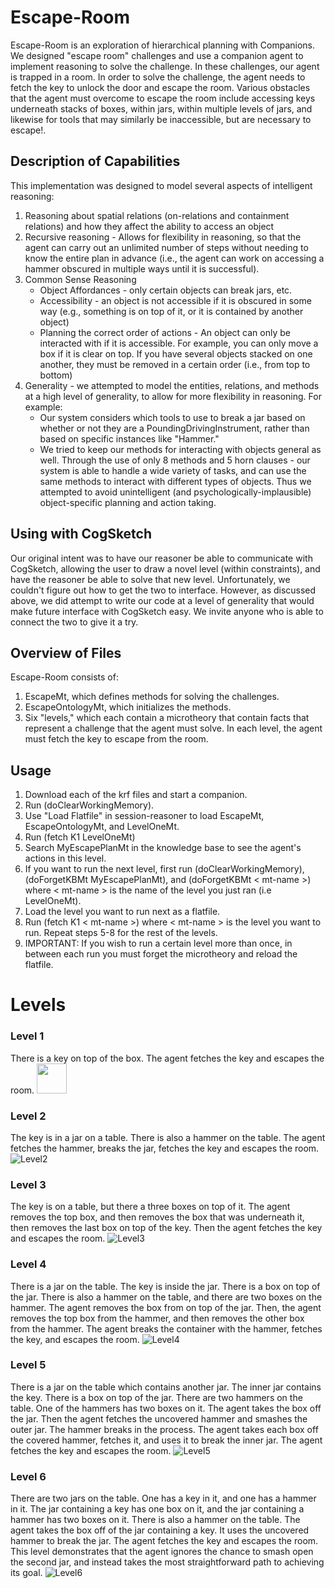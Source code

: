 # Escape-Room
Escape-Room is an exploration of hierarchical planning with Companions. We designed "escape room" challenges and use a companion agent to implement reasoning to solve the challenge. In these challenges, our agent is trapped in a room. In order to solve the challenge, the agent needs to fetch the key to unlock the door and escape the room. Various obstacles that the agent must overcome to escape the room include accessing keys underneath stacks of boxes, within jars, within multiple levels of jars, and likewise for tools that may similarly be inaccessible, but are necessary to escape!.

## Description of Capabilities
This implementation was designed to model several aspects of intelligent reasoning:
1. Reasoning about spatial relations (on-relations and containment relations) and how they affect the ability to access an object
2. Recursive reasoning - Allows for flexibility in reasoning, so that the agent can carry out an unlimited number of steps without needing to know the entire plan in advance (i.e., the agent can work on accessing a hammer obscured in multiple ways until it is successful). 
3. Common Sense Reasoning
    * Object Affordances - only certain objects can break jars, etc.
    * Accessibility - an object is not accessible if it is obscured in some way (e.g., something is on top of it, or it is contained by another object)
    * Planning the correct order of actions - An object can only be interacted with if it is accessible. For example, you can only move a box if it is clear on top. If you have several objects stacked on one another, they must be removed in a certain order (i.e., from top to bottom)
4. Generality - we attempted to model the entities, relations, and methods at a high level of generality, to allow for more flexibility in reasoning. For example:
    * Our system considers which tools to use to break a jar based on whether or not they are a PoundingDrivingInstrument, rather than based on specific instances like "Hammer." 
    * We tried to keep our methods for interacting with objects general as well. Through the use of only 8 methods and 5 horn clauses - our system is able to handle a wide variety of tasks, and can use the same methods to interact with different types of objects. Thus we attempted to avoid unintelligent (and psychologically-implausible) object-specific planning and action taking. 

## Using with CogSketch
Our original intent was to have our reasoner be able to communicate with CogSketch, allowing the user to draw a novel level (within constraints), and have the reasoner be able to solve that new level. Unfortunately, we couldn't figure out how to get the two to interface. However, as discussed above, we did attempt to write our code at a level of generality that would make future interface with CogSketch easy. We invite anyone who is able to connect the two to give it a try. 


## Overview of Files
Escape-Room consists of:
1. EscapeMt, which defines methods for solving the challenges.
2. EscapeOntologyMt, which initializes the methods.
3. Six "levels," which each contain a microtheory that contain facts that represent a challenge that the agent must solve. In each level, the agent must fetch the key to escape from the room.

## Usage
1. Download each of the krf files and start a companion.
2. Run (doClearWorkingMemory).
3. Use "Load Flatfile" in session-reasoner to load EscapeMt, EscapeOntologyMt, and LevelOneMt.
4. Run (fetch K1 LevelOneMt)
5. Search MyEscapePlanMt in the knowledge base to see the agent's actions in this level.
6. If you want to run the next level, first run (doClearWorkingMemory), (doForgetKBMt MyEscapePlanMt), and (doForgetKBMt < mt-name >) where < mt-name > is the name of the level you just ran (i.e LevelOneMt).
7. Load the level you want to run next as a flatfile.
8. Run (fetch K1 < mt-name >) where < mt-name > is the level you want to run. Repeat steps 5-8 for the rest of the levels.
9. IMPORTANT: If you wish to run a certain level more than once, in between each run you must forget the microtheory and reload the flatfile. 


# Levels
### Level 1
There is a key on top of the box. The agent fetches the key and escapes the room. 
<img src="/Images/Level2.png" width="48">

### Level 2
The key is in a jar on a table. There is also a hammer on the table. The agent fetches the hammer, breaks the jar, fetches
the key and escapes the room.
![Level2](/Images/Level2.png)

### Level 3
The key is on a table, but there a three boxes on top of it. The agent removes the top box, and then removes the box that was underneath it, then removes the last box on top of the key. Then the agent fetches the key and escapes the room.
![Level3](/Images/Level3.PNG)

### Level 4
There is a jar on the table. The key is inside the jar. There is a box on top of the jar. There is also a hammer on the table,
and there are two boxes on the hammer. The agent removes the box from on top of the jar. Then, the agent removes the top box
from the hammer, and then removes the other box from the hammer. The agent breaks the container with the hammer, fetches the
key, and escapes the room.
![Level4](/Images/Level4.png)

### Level 5
There is a jar on the table which contains another jar. The inner jar contains the key. There is a box on top of the jar. There are two hammers on the table. One of the hammers has two boxes on it. The agent takes the box off the jar. Then the agent fetches the uncovered hammer and smashes the outer jar. The hammer breaks in the process. The agent takes each box off the covered hammer, fetches it, and uses it to break the inner jar. The agent fetches the key and escapes the room.
![Level5](/Images/Level5.png)

### Level 6
There are two jars on the table. One has a key in it, and one has a hammer in it. The jar containing a key has one box on it, and the jar containing a hammer has two boxes on it. There is also a hammer on the table. The agent takes the box off of the jar containing a key. It uses the uncovered hammer to break the jar. The agent fetches the key and escapes the room. This level demonstrates that the agent ignores the chance to smash open the second jar, and instead takes the most straightforward path to achieving its goal.
![Level6](/Images/Level6.png)
